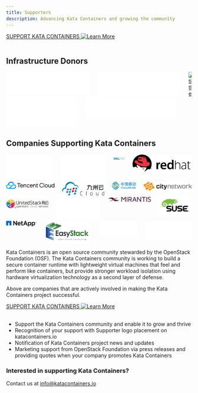 ```yaml
---
title: Supporters
description: Advancing Kata Containers and growing the community
---
```


<section class="section section-padding-top-0">
<a href="mailto:info@katacontainers.io" class="button is-primary-dark is-rounded"><span>SUPPORT KATA CONTAINERS</span>
  <span class="ico">
    <img src="../.vuepress/theme/svg/arrow-left.svg" alt="Learn More" />
  </span></a>
<br/><br/>


<div class="container1">
  <h2 class="features">Infrastructure Donors</h2>
</div>

<div class="container container-center">
  <div class="columns">
    <div class="column">  <a href="https://cloud.google.com/" target="_blank"><img class="img-sponsor-l3" src="../.vuepress/theme/images/logo-google-cloud.svg" alt="title"  /></a></div>
    <div class="column">  <a href="https://www.microsoft.com/" target="_blank"><img class="img-sponsor-l3" src="../.vuepress/theme/images/logo-microsoft.svg" alt="title"  /></a></div>
    <div class="column">  <a href="https://vexxhost.com/" target="_blank"><img class="img-sponsor-l3" src="../.vuepress/theme/images/logo-vexxhost.svg" alt="title"  /></a></div>
  </div>
  <div class="columns">
    <div class="column">  <a href="https://aws.amazon.com/" target="_blank"><img class="img-sponsor-l3" src="../.vuepress/theme/images/logo-amazon.svg" alt="title"  /></a></div>
    <div class="column">  <a href="https://packagecloud.io/" target="_blank"><img class="img-sponsor-l3" src="../.vuepress/theme/images/logo-packagecloud.svg" alt="title"  /></div>
    <div class="column"></a>  </div>
  </div>
</div>

<div class="container1">
  <h2 class="features">Companies Supporting Kata Containers</h2>
</div>

<div class="container container-center">
  <div class="columns">
    <div class="column columns-sponsors">  <img class="img-sponsor-l4" src="../.vuepress/theme/images/logo-intel-lg.svg" alt="title"  /></div>
    <div class="column columns-sponsors">  <img class="img-sponsor-l4" src="../.vuepress/theme/images/logo-huawei.svg" alt="title"  /></div>
    <div class="column columns-sponsors">  <img class="img-sponsor-l4" src="../.vuepress/theme/images/logo-dell.svg" alt="title"  /></div>
    <div class="column columns-sponsors">  <img class="img-sponsor-l4" src="../.vuepress/theme/images/logo-redhat.svg" alt="title"  /></div>
  </div>
  <div class="columns">
    <div class="column columns-sponsors">  <img class="img-sponsor-l4" src="../.vuepress/theme/images/logo-tencent.svg" alt="title"  /></div>
    <div class="column columns-sponsors">  <img class="img-sponsor-l4" src="../.vuepress/theme/images/logo-99cloud.svg" alt="title"  /></div>
    <div class="column columns-sponsors">  <img class="img-sponsor-l4" src="../.vuepress/theme/images/logo-china.svg" alt="title"  /></div>
    <div class="column columns-sponsors">  <img class="img-sponsor-l4" src="../.vuepress/theme/images/logo-citynetwork.svg" alt="title"  /></div>
  </div>
  <div class="columns">
    <div class="column columns-sponsors">  <img class="img-sponsor-l4" src="../.vuepress/theme/images/logo-united.svg" alt="title"  /></div>
    <div class="column columns-sponsors">  <img class="img-sponsor-l4" src="../.vuepress/theme/images/logo-zte.svg" alt="title"  /></div>
    <div class="column columns-sponsors">  <img class="img-sponsor-l4" src="../.vuepress/theme/images/logo-mirantis.svg" alt="title"  /></div>
    <div class="column columns-sponsors">  <img class="img-sponsor-l4" src="../.vuepress/theme/images/logo-suse.svg" alt="title"  /></div>
  </div>
  <div class="columns">
    <div class="column columns-sponsors">  <img class="img-sponsor-l3-last" src="../.vuepress/theme/images/logo-netapp.svg" alt="title"  /></div>
    <div class="column ">  <img class="img-sponsor-l3-last" src="../.vuepress/theme/images/logo-easy.jpg" alt="title"  /></div>
    <div class="column  columns-sponsors">  <img class="img-sponsor-l3-last" src="../.vuepress/theme/images/logo-fiberhome.svg" alt="title"  /></div>
    <div class="column  columns-sponsors">  <img class="img-sponsor-l3-last" src="../.vuepress/theme/images/logo-ubuntu.svg" alt="title"  /></div>
  </div>
</div>

Kata Containers is an open source community stewarded by the OpenStack Foundation (OSF). The Kata Containers community is working to build a secure container runtime with lightweight virtual machines that feel and perform like containers, but provide stronger workload isolation using hardware virtualization technology as a second layer of defense. 

Above are companies that are actively involved in making the Kata Containers project successful.

<a href="mailto:info@katacontainers.io" class="button is-primary-dark is-rounded">
  <span>SUPPORT KATA CONTAINERS</span>
  <span class="ico">
    <img src="../.vuepress/theme/svg/arrow-left.svg" alt="Learn More" />
  </span>
</a><br/><br/>

<ul>
  <li>Support the Kata Containers community and enable it to grow and thrive</li>
  <li>Recognition of your support with Supporter logo placement on katacontainers.io</li> 
  <li>Notification of Kata Containers project news and updates</li> 
  <li>Marketing support from OpenStack Foundation via press releases and providing quotes when your company promotes Kata Containers</li>
</ul>

</section> 


<section class="section bottom-content">
  <div class="search-content">
    <h3 class="search-content-title">Interested in supporting Kata Containers?</h3>
    <div class="search-content-subtitle">  
      <span>Contact us at <a href="#">info@katacontainers.io</a></span>
    </div>
  </div>
</section>  




